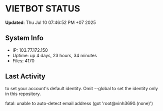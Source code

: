 # VIETBOT STATUS
**Updated**: Thu Jul 10 07:46:52 PM +07 2025

## System Info
- IP: 103.77.172.150
- Uptime: up 4 days, 23 hours, 34 minutes
- Files: 4170

## Last Activity

to set your account's default identity.
Omit --global to set the identity only in this repository.

fatal: unable to auto-detect email address (got 'root@vinh3690.(none)')

